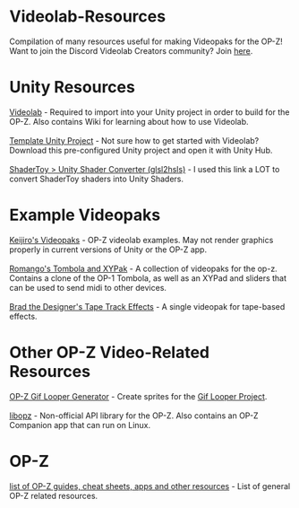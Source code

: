 # Videolab-Resources
Compilation of many resources useful for making Videopaks for the OP-Z! Want to join the Discord Videolab Creators community? Join [here](https://discord.gg/rGvHX6W).

# Unity Resources
[Videolab](https://github.com/teenageengineering/videolab) - Required to import into your Unity project in order to build for the OP-Z. Also contains Wiki for learning about how to use Videolab.
\
\
[Template Unity Project](https://github.com/Videolab-Creators-Group/Videopak-Template) - Not sure how to get started with Videolab? Download this pre-configured Unity project and open it with Unity Hub.
\
\
[ShaderToy > Unity Shader Converter (glsl2hsls)](https://pema.dev/glsl2hlsl/) - I used this link a LOT to convert ShaderToy shaders into Unity Shaders.


# Example Videopaks
[Keijiro's Videopaks](https://github.com/keijiro/VideolabTest) - OP-Z videolab examples. May not render graphics properly in current versions of Unity or the OP-Z app.
\
\
[Romango's Tombola and XYPak](https://github.com/Romano-Garmez/Romans-VideoPaks) - A collection of videopaks for the op-z. Contains a clone of the OP-1 Tombola, as well as an XYPad and sliders that can be used to send midi to other devices.
\
\
[Brad the Designer's Tape Track Effects](https://github.com/Videolab-Creators-Group/Tape-Track-Videopak) - A single videopak for tape-based effects.

# Other OP-Z Video-Related Resources
[OP-Z Gif Looper Generator](https://github.com/juliensnz/opz-gif) - Create sprites for the [Gif Looper Project](https://www.synthpaks.com/collections/frontpage/products/gif-looper-template-project-beta).
\
\
[libopz](https://github.com/patriciogonzalezvivo/libopz) - Non-official API library for the OP-Z. Also contains an OP-Z Companion app that can run on Linux.

# OP-Z
[list of OP-Z guides, cheat sheets, apps and other resources](https://op-forums.com/t/a-list-of-op-z-guides-cheat-sheets-apps-and-other-resources/17669/1) - List of general OP-Z related resources.
